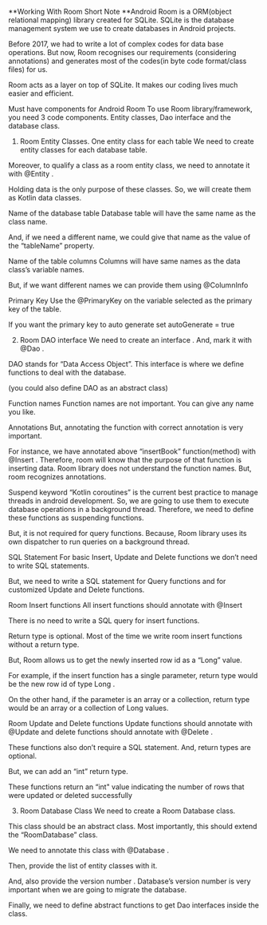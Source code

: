 **Working With Room Short Note
**Android Room is a ORM(object relational mapping) library created for SQLite. SQLite is the database management system we use to create databases in Android projects.

Before 2017, we had to write a lot of complex codes for data base operations. But now, Room recognises our requirements (considering annotations) and generates most of the codes(in byte code format/class files) for us.

Room acts as a layer on top of SQLite.  It makes our coding lives much easier and efficient.

Must have components for Android Room
To use Room library/framework, you need 3 code components. Entity classes, Dao interface and the database class.

1) Room Entity Classes.
One entity class for each table
We need to create entity classes for each database table.

Moreover, to qualify a class as a room entity class, we need to annotate it with @Entity .

Holding data is the only purpose of these classes. So, we will create them as Kotlin data classes.

Name of the database table
Database table will have the same name as the class name.

And, if we need a different name, we could give that name as the value of the “tableName” property.

Name of the table columns
Columns will have same names as the data class’s variable names.

But, if we want different names we can provide them using @ColumnInfo



Primary Key
Use the @PrimaryKey on the variable selected as the primary key of the table.

If you want the primary key to auto generate set autoGenerate = true



2) Room DAO interface
We need to create an interface . And, mark it with @Dao .

DAO stands for “Data Access Object”. This interface is where we define functions to deal with the database.

(you could also define DAO as an abstract class)

Function names
Function names are not important. You can give any name you like.

Annotations
But, annotating the function with correct annotation is very important.

For instance, we have annotated above “insertBook” function(method) with @Insert . Therefore, room will know that the purpose of that function is inserting data. Room library does not understand the function names. But, room recognizes annotations.

Suspend keyword
“Kotlin coroutines” is the current best practice to manage threads in android development. So, we are going to use them to execute database operations in a background thread. Therefore, we need to define these functions as suspending functions.

But, it is not required for query functions. Because, Room library uses its own dispatcher to run queries on a background thread.

SQL Statement
For basic Insert, Update and Delete functions we don’t need to write SQL statements.

But, we need to write a SQL statement for Query functions and for customized Update and Delete functions.



Room Insert functions
All insert functions should annotate with @Insert

There is no need to write a SQL query for insert functions.

Return type is optional. Most of the time we write room insert functions without a return type.

But, Room allows us to get the newly inserted row id as a “Long” value.

For example, if the insert function has a single parameter, return type would be the new row id of type Long .

On the other hand, if the parameter is an array or a collection, return type would be an array or a collection of Long values.

Room Update and Delete functions
Update functions should annotate with @Update and delete functions should annotate with @Delete .

These functions also don’t require a SQL statement. And, return types are optional.

But, we can add an “int” return type.

These functions return an “int" value indicating the number of rows that were updated or deleted successfully

3) Room Database Class
We need to create a Room Database class.

This class should be an abstract class. Most importantly, this should extend the “RoomDatabase” class.

We need to annotate this class with @Database .

Then, provide the list of entity classes with it.

And, also provide the version number . Database’s version number is very important when we are going to migrate the database.

Finally, we need to define abstract functions to get Dao interfaces inside the class.

